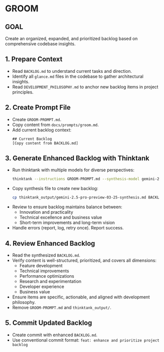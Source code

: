 # GROOM

## GOAL
Create an organized, expanded, and prioritized backlog based on comprehensive codebase insights.

## 1. Prepare Context
- Read `BACKLOG.md` to understand current tasks and direction.
- Identify all `glance.md` files in the codebase to gather architectural insights.
- Read `DEVELOPMENT_PHILOSOPHY.md` to anchor new backlog items in project principles.

## 2. Create Prompt File
- Create `GROOM-PROMPT.md`.
- Copy content from `docs/prompts/groom.md`.
- Add current backlog context:
  ```
  ## Current Backlog
  [Copy content from BACKLOG.md]
  ```

## 3. Generate Enhanced Backlog with Thinktank
- Run thinktank with multiple models for diverse perspectives:
  ```bash
  thinktank --instructions GROOM-PROMPT.md --synthesis-model gemini-2.5-pro-preview-03-25 --model gemini-2.5-flash-preview-04-17 --model gemini-2.5-pro-preview-03-25 --model o4-mini --model gpt-4.1 BACKLOG.md $(find . -name "glance.md")
  ```
- Copy synthesis file to create new backlog:
  ```bash
  cp thinktank_output/gemini-2.5-pro-preview-03-25-synthesis.md BACKLOG.md
  ```
- Review to ensure backlog maintains balance between:
  - Innovation and practicality
  - Technical excellence and business value
  - Short-term improvements and long-term vision
- Handle errors (report, log, retry once). Report success.

## 4. Review Enhanced Backlog
- Read the synthesized `BACKLOG.md`.
- Verify content is well-structured, prioritized, and covers all dimensions:
  - Feature development
  - Technical improvements
  - Performance optimizations
  - Research and experimentation
  - Developer experience
  - Business value
- Ensure items are specific, actionable, and aligned with development philosophy.
- Remove `GROOM-PROMPT.md` and `thinktank_output/`.

## 5. Commit Updated Backlog
- Create commit with enhanced `BACKLOG.md`.
- Use conventional commit format: `feat: enhance and prioritize project backlog`
